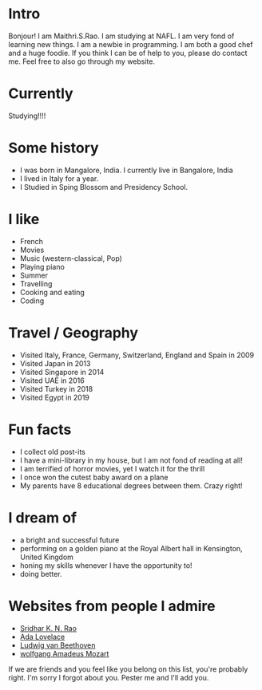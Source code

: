 
# Intro

Bonjour! I am Maithri.S.Rao. I am studying at NAFL. I am very fond of learning new things. I am a newbie in programming. I am both a good chef and a huge foodie. If you think I can be of help to you, please do contact me. Feel free to also go through my website.

# Currently

Studying!!!!

# Some history

- I was born in Mangalore, India. I currently live in Bangalore, India
- I lived in Italy for a year.
- I Studied in Sping Blossom and Presidency School.

# I like

- French
- Movies
- Music (western-classical, Pop)
- Playing piano
- Summer
- Travelling
- Cooking and eating
- Coding

# Travel / Geography

- Visited Italy, France, Germany, Switzerland, England and Spain in 2009
- Visited Japan in 2013
- Visited Singapore in 2014
- Visited UAE in 2016
- Visited Turkey in 2018
- Visited Egypt in 2019

# Fun facts

- I collect old post-its
- I have a mini-library in my house, but I am not fond of reading at all!
- I am terrified of horror movies, yet I watch it for the thrill
- I once won the cutest baby award on a plane
- My parents have 8 educational degrees between them. Crazy right!

# I dream of

- a bright and successful future
- performing on a golden piano at the Royal Albert hall in Kensington, United Kingdom
- honing my skills whenever I have the opportunity to!
- doing better.

# Websites from people I admire

- [Sridhar K. N. Rao](https://theraos.in/)
- [Ada Lovelace](https://en.wikipedia.org/wiki/Ada_Lovelace)
- [Ludwig van Beethoven](https://en.wikipedia.org/wiki/Ludwig_van_Beethoven)
- [wolfgang Amadeus Mozart](https://en.wikipedia.org/wiki/Wolfgang_Amadeus_Mozart)



If we are friends and you feel like you belong on this list, you're probably right. I'm sorry I forgot about you. Pester me and I'll add you.
